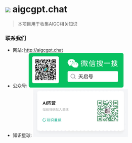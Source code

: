 # <img src="resources/images/favicon.ico" height="30"> aigcgpt.chat

> 本项目用于收集AIGC相关知识

### 联系我们

* 网站: http://aigcgpt.chat
* 公众号:
  <img src="resources/images/wechat_official.jpeg" width='300'>
* 知识星球:
  <img src="resources/images/WechatIMG6.jpeg" width='300'>
